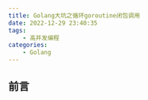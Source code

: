 ```yaml
---
title: Golang大坑之循环goroutine闭包调用
date: 2022-12-29 23:40:35
tags:
    - 高并发编程
categories: 
    - Golang
---
```


## 前言

